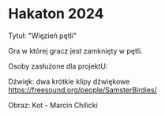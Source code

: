 # Hakaton 2024

Tytuł: "Więzień pętli"

Gra w której gracz jest zamknięty w pętli.

Osoby zasłużone dla projektU:

Dźwięk:
dwa krótkie klipy dźwiękowe https://freesound.org/people/SamsterBirdies/

Obraz:
Kot - Marcin Chilicki
